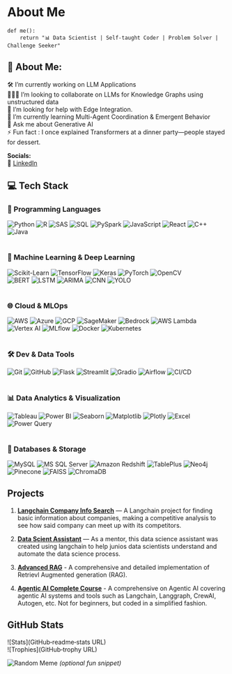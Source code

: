 # About Me
```
def me():  
    return "📊 Data Scientist | Self-taught Coder | Problem Solver | Challenge Seeker"
```

## 🌟 About Me:

🛠 I’m currently working on LLM Applications  
🧑‍🤝‍🧑 I’m looking to collaborate on LLMs for Knowledge Graphs using unstructured data  
🤝 I’m looking for help with Edge Integration.  
🌱 I’m currently learning Multi-Agent Coordination & Emergent Behavior  
💬 Ask me about Generative AI  
⚡ Fun fact :  I once explained Transformers at a dinner party—people stayed for dessert.  


**Socials:**  
📍  [LinkedIn](https://linkedin.com/in/techo)  



## 💻 Tech Stack

### 🚀 Programming Languages  
![Python](https://img.shields.io/badge/Python-3776AB?style=for-the-badge&logo=python&logoColor=white)
![R](https://img.shields.io/badge/R-276DC3?style=for-the-badge&logo=r&logoColor=white)
![SAS](https://img.shields.io/badge/SAS-0278D7?style=for-the-badge&logo=sas&logoColor=white)
![SQL](https://img.shields.io/badge/SQL-4479A1?style=for-the-badge&logo=mysql&logoColor=white)
![PySpark](https://img.shields.io/badge/PySpark-F72828?style=for-the-badge&logo=apachespark&logoColor=white)
![JavaScript](https://img.shields.io/badge/JavaScript-F7DF1E?style=for-the-badge&logo=javascript&logoColor=black)
![React](https://img.shields.io/badge/React-61DAFB?style=for-the-badge&logo=react&logoColor=black)
![C++](https://img.shields.io/badge/C++-00599C?style=for-the-badge&logo=c%2b%2b&logoColor=white)
![Java](https://img.shields.io/badge/Java-007396?style=for-the-badge&logo=java&logoColor=white)  
<br>


### 🧠 Machine Learning & Deep Learning  
![Scikit-Learn](https://img.shields.io/badge/Scikit--Learn-F7931E?style=for-the-badge&logo=scikitlearn&logoColor=white)
![TensorFlow](https://img.shields.io/badge/TensorFlow-FF6F00?style=for-the-badge&logo=tensorflow&logoColor=white)
![Keras](https://img.shields.io/badge/Keras-D00000?style=for-the-badge&logo=keras&logoColor=white)
![PyTorch](https://img.shields.io/badge/PyTorch-EE4C2C?style=for-the-badge&logo=pytorch&logoColor=white)
![OpenCV](https://img.shields.io/badge/OpenCV-5C3EE8?style=for-the-badge&logo=opencv&logoColor=white)  
![BERT](https://img.shields.io/badge/BERT-4285F4?style=for-the-badge&logo=google&logoColor=white)
![LSTM](https://img.shields.io/badge/LSTM-F9A825?style=for-the-badge&logo=keras&logoColor=white)
![ARIMA](https://img.shields.io/badge/ARIMA-336699?style=for-the-badge&logo=python&logoColor=white)
![CNN](https://img.shields.io/badge/CNN-B71C1C?style=for-the-badge&logo=keras&logoColor=white)
![YOLO](https://img.shields.io/badge/YOLO-FFB300?style=for-the-badge&logo=yolo&logoColor=white)  
<br>

### 🌐 Cloud & MLOps  
![AWS](https://img.shields.io/badge/AWS-FF9900?style=for-the-badge&logo=amazonaws&logoColor=white)
![Azure](https://img.shields.io/badge/Azure-0089D6?style=for-the-badge&logo=microsoftazure&logoColor=white)
![GCP](https://img.shields.io/badge/GCP-4285F4?style=for-the-badge&logo=googlecloud&logoColor=white)
![SageMaker](https://img.shields.io/badge/SageMaker-1A202C?style=for-the-badge&logo=amazonaws&logoColor=white)
![Bedrock](https://img.shields.io/badge/Bedrock-FF6F00?style=for-the-badge&logo=amazonaws&logoColor=white)
![AWS Lambda](https://img.shields.io/badge/AWS%20Lambda-FF9900?style=for-the-badge&logo=awslambda&logoColor=white)
![Vertex AI](https://img.shields.io/badge/Vertex%20AI-4285F4?style=for-the-badge&logo=googlecloud&logoColor=white)
![MLflow](https://img.shields.io/badge/MLflow-0194E2?style=for-the-badge&logo=mlflow&logoColor=white)
![Docker](https://img.shields.io/badge/Docker-2496ED?style=for-the-badge&logo=docker&logoColor=white)
![Kubernetes](https://img.shields.io/badge/Kubernetes-326CE5?style=for-the-badge&logo=kubernetes&logoColor=white)  
<br>

### 🛠️ Dev & Data Tools  
![Git](https://img.shields.io/badge/Git-F05032?style=for-the-badge&logo=git&logoColor=white)
![GitHub](https://img.shields.io/badge/GitHub-181717?style=for-the-badge&logo=github&logoColor=white)
![Flask](https://img.shields.io/badge/Flask-000000?style=for-the-badge&logo=flask&logoColor=white)
![Streamlit](https://img.shields.io/badge/Streamlit-FF4B4B?style=for-the-badge&logo=streamlit&logoColor=white)
![Gradio](https://img.shields.io/badge/Gradio-00897B?style=for-the-badge&logo=gradio&logoColor=white)
![Airflow](https://img.shields.io/badge/Airflow-017CEE?style=for-the-badge&logo=apacheairflow&logoColor=white)
![CI/CD](https://img.shields.io/badge/CI/CD-6DB33F?style=for-the-badge&logo=githubactions&logoColor=white)  
<br>

### 📊 Data Analytics & Visualization  
![Tableau](https://img.shields.io/badge/Tableau-E97627?style=for-the-badge&logo=tableau&logoColor=white)
![Power BI](https://img.shields.io/badge/Power%20BI-F2C811?style=for-the-badge&logo=powerbi&logoColor=black)
![Seaborn](https://img.shields.io/badge/Seaborn-4B8BBE?style=for-the-badge&logo=python&logoColor=white)
![Matplotlib](https://img.shields.io/badge/Matplotlib-11557C?style=for-the-badge&logo=python&logoColor=white)
![Plotly](https://img.shields.io/badge/Plotly-3F4F75?style=for-the-badge&logo=plotly&logoColor=white)
![Excel](https://img.shields.io/badge/Excel-217346?style=for-the-badge&logo=microsoftexcel&logoColor=white)
![Power Query](https://img.shields.io/badge/Power%20Query-F2C811?style=for-the-badge&logo=microsoft&logoColor=black)  
<br>

### 🧱 Databases & Storage  
![MySQL](https://img.shields.io/badge/MySQL-005C84?style=for-the-badge&logo=mysql&logoColor=white)
![MS SQL Server](https://img.shields.io/badge/SQL%20Server-CC2927?style=for-the-badge&logo=microsoftsqlserver&logoColor=white)
![Amazon Redshift](https://img.shields.io/badge/Redshift-4053D6?style=for-the-badge&logo=amazonredshift&logoColor=white)
![TablePlus](https://img.shields.io/badge/TablePlus-FF9900?style=for-the-badge&logo=tableplus&logoColor=white)
![Neo4j](https://img.shields.io/badge/Neo4j-008CC1?style=for-the-badge&logo=neo4j&logoColor=white)
![Pinecone](https://img.shields.io/badge/Pinecone-2D3748?style=for-the-badge&logo=pinecone&logoColor=white)
![FAISS](https://img.shields.io/badge/FAISS-1877F2?style=for-the-badge&logo=facebook&logoColor=white)
![ChromaDB](https://img.shields.io/badge/ChromaDB-8E44AD?style=for-the-badge&logo=chromadb&logoColor=white)


## Projects
1. **[Langchain Company Info Search](https://github.com/TPVinnie/Company-Info-Search_Langchain)** — A Langchain project for finding basic information about companies, making a competitive analysis to see how said company can meet up with its competitors.

   
2. **[Data Scient Assistant](https://github.com/TPVinnie/Data-Science-Assistant)** — As a mentor, this data science assistant was created using langchain to help junios data scientists understand and automate the data science process.
   
3. **[Advanced RAG](https://github.com/TPVinnie/Advanced-RAG)** - A comprehensive and detailed implementation of Retrievl Augmented generation (RAG).

4. **[Agentic AI Complete Course](https://github.com/TPVinnie/Agentic-AI-Complete)** - A comprehensive on Agentic AI covering agentic AI systems and tools such as Langchain, Langgraph, CrewAI, Autogen, etc. Not for beginners, but coded in a simplified fashion.


## GitHub Stats  
![Stats](GitHub‑readme‑stats URL)  
![Trophies](GitHub‑trophy URL)

![Random Meme](URL)  *(optional fun snippet)*
